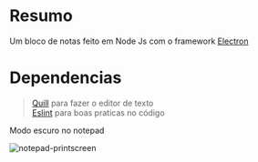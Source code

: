 # Resumo
Um bloco de notas feito em Node Js com o framework [Electron](https://www.electronjs.org/pt/)
<br>

# Dependencias
> [Quill](https://quilljs.com) para fazer o editor de texto<br>
> [Eslint](https://eslint.org) para boas praticas no código

<div>
Modo escuro no notepad
<br>

  ![notepad-printscreen](https://github.com/Cristi4nSt/notepad/assets/56496903/5137c38e-cc71-430f-a64d-fd04803970f3)
